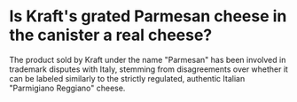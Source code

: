 # Is Kraft's grated Parmesan cheese in the canister a real cheese?

The product sold by Kraft under the name "Parmesan" has been involved in trademark disputes with Italy, stemming from disagreements over whether it can be labeled similarly to the strictly regulated, authentic Italian "Parmigiano Reggiano" cheese.